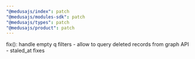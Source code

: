 ```yaml
---
"@medusajs/index": patch
"@medusajs/modules-sdk": patch
"@medusajs/types": patch
"@medusajs/product": patch
---
```


fix(): handle empty q filters - allow to query deleted records from graph API - staled_at fixes

